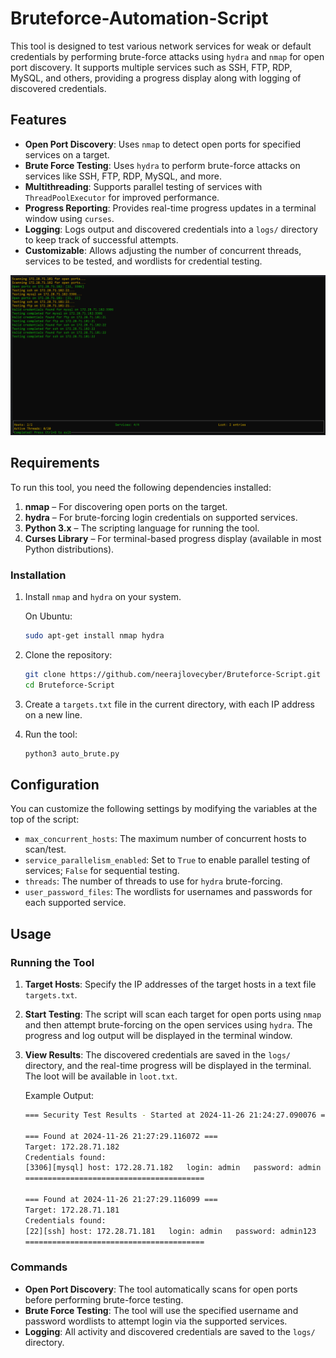 # Bruteforce-Automation-Script

This tool is designed to test various network services for weak or default credentials by performing brute-force attacks using `hydra` and `nmap` for open port discovery. It supports multiple services such as SSH, FTP, RDP, MySQL, and others, providing a progress display along with logging of discovered credentials.

## Features

- **Open Port Discovery**: Uses `nmap` to detect open ports for specified services on a target.
- **Brute Force Testing**: Uses `hydra` to perform brute-force attacks on services like SSH, FTP, RDP, MySQL, and more.
- **Multithreading**: Supports parallel testing of services with `ThreadPoolExecutor` for improved performance.
- **Progress Reporting**: Provides real-time progress updates in a terminal window using `curses`.
- **Logging**: Logs output and discovered credentials into a `logs/` directory to keep track of successful attempts.
- **Customizable**: Allows adjusting the number of concurrent threads, services to be tested, and wordlists for credential testing.

![screenshot](ss/image.png)

## Requirements

To run this tool, you need the following dependencies installed:

1. **nmap** – For discovering open ports on the target.
2. **hydra** – For brute-forcing login credentials on supported services.
3. **Python 3.x** – The scripting language for running the tool.
4. **Curses Library** – For terminal-based progress display (available in most Python distributions).

### Installation

1. Install `nmap` and `hydra` on your system.

    On Ubuntu:
    ```bash
    sudo apt-get install nmap hydra
    ```

2. Clone the repository:
    ```bash
    git clone https://github.com/neerajlovecyber/Bruteforce-Script.git
    cd Bruteforce-Script
    ```

3. Create a `targets.txt` file in the current directory, with each IP address on a new line.

4. Run the tool:
    ```bash
    python3 auto_brute.py
    ```

## Configuration

You can customize the following settings by modifying the variables at the top of the script:

- `max_concurrent_hosts`: The maximum number of concurrent hosts to scan/test.
- `service_parallelism_enabled`: Set to `True` to enable parallel testing of services; `False` for sequential testing.
- `threads`: The number of threads to use for `hydra` brute-forcing.
- `user_password_files`: The wordlists for usernames and passwords for each supported service.

## Usage

### Running the Tool

1. **Target Hosts**: Specify the IP addresses of the target hosts in a text file `targets.txt`.
   
2. **Start Testing**: The script will scan each target for open ports using `nmap` and then attempt brute-forcing on the open services using `hydra`. The progress and log output will be displayed in the terminal window.

3. **View Results**: The discovered credentials are saved in the `logs/` directory, and the real-time progress will be displayed in the terminal. The loot will be available in `loot.txt`.

    Example Output:
    ```bash
    === Security Test Results - Started at 2024-11-26 21:24:27.090076 ===

    === Found at 2024-11-26 21:27:29.116072 ===
    Target: 172.28.71.182
    Credentials found:
    [3306][mysql] host: 172.28.71.182   login: admin   password: admin
    ========================================

    === Found at 2024-11-26 21:27:29.116099 ===
    Target: 172.28.71.181
    Credentials found:
    [22][ssh] host: 172.28.71.181   login: admin   password: admin123
    ========================================
    ```

### Commands

- **Open Port Discovery**: The tool automatically scans for open ports before performing brute-force testing.
- **Brute Force Testing**: The tool will use the specified username and password wordlists to attempt login via the supported services.
- **Logging**: All activity and discovered credentials are saved to the `logs/` directory.


